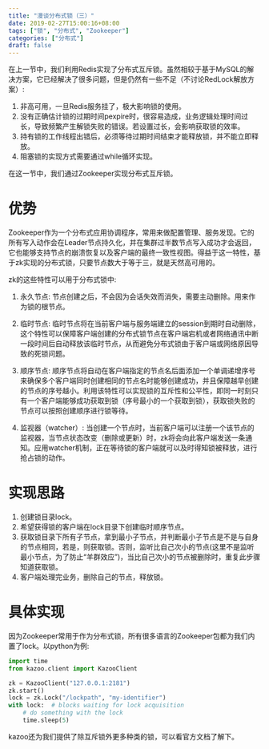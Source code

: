 ```yaml
---
title: "漫谈分布式锁（三）"
date: 2019-02-27T15:00:16+08:00
tags: ["锁", "分布式", "Zookeeper"]
categories: ["分布式"]
draft: false
---
```


在上一节中，我们利用Redis实现了分布式互斥锁。虽然相较于基于MySQL的解决方案，它已经解决了很多问题，但是仍然有一些不足（不讨论RedLock解放方案）:

1. 非高可用，一旦Redis服务挂了，极大影响锁的使用。
2. 没有正确估计锁的过期时间pexpire时，很容易造成，业务逻辑处理时间过长，导致频繁产生解锁失败的错误。若设置过长，会影响获取锁的效率。
3. 持有锁的工作线程出错后，必须等待过期时间结束才能释放锁，并不能立即释放。
4. 阻塞锁的实现方式需要通过while循环实现。

在这一节中，我们通过Zookeeper实现分布式互斥锁。


# 优势

Zookeeper作为一个分布式应用协调程序，常用来做配置管理、服务发现。它的所有写入动作会在Leader节点持久化，并在集群过半数节点写入成功才会返回，它也能够支持节点的崩溃恢复以及客户端的最终一致性视图。得益于这一特性，基于zk实现的分布式锁，只要节点数大于等于三，就是天然高可用的。

zk的这些特性可以用于分布式锁中:

1. 永久节点:
节点创建之后，不会因为会话失效而消失，需要主动删除。用来作为锁的根节点。

2. 临时节点:
临时节点将在当前客户端与服务端建立的session到期时自动删除，这个特性可以保障客户端创建的分布式锁节点在客户端宕机或者网络通讯中断一段时间后自动释放该临时节点，从而避免分布式锁由于客户端或网络原因导致的死锁问题。

3. 顺序节点:
顺序节点将自动在客户端指定的节点名后面添加一个单调递增序号来确保多个客户端同时创建相同的节点名时能够创建成功，并且保障越早创建的节点的序号越小。利用该特性可以实现锁的互斥性和公平性，即同一时刻只有一个客户端能够成功获取到锁（序号最小的一个获取到锁），获取锁失败的节点可以按照创建顺序进行锁等待。

4. 监视器（watcher）:
当创建一个节点时，当前客户端可以注册一个该节点的监视器，当节点状态改变（删除或更新）时，zk将会向此客户端发送一条通知。应用watcher机制，正在等待锁的客户端就可以及时得知锁被释放，进行抢占锁的动作。

# 实现思路

1. 创建锁目录lock。
2. 希望获得锁的客户端在lock目录下创建临时顺序节点。
3. 获取锁目录下所有子节点，拿到最小子节点，并判断最小子节点是不是与自身的节点相同，若是，则获取锁。否则，监听比自己次小的节点(这里不是监听最小节点，为了防止“羊群效应”)，当比自己次小的节点被删除时，重复此步骤知道获取锁。
4. 客户端处理完业务，删除自己的节点，释放锁。

# 具体实现

因为Zookeeper常用于作为分布式锁，所有很多语言的Zookeeper包都为我们内置了lock。以python为例:

```python
import time
from kazoo.client import KazooClient

zk = KazooClient("127.0.0.1:2181")
zk.start()
lock = zk.Lock("/lockpath", "my-identifier")
with lock:  # blocks waiting for lock acquisition
    # do something with the lock
    time.sleep(5)

```
kazoo还为我们提供了除互斥锁外更多种类的锁，可以看官方文档了解下。
